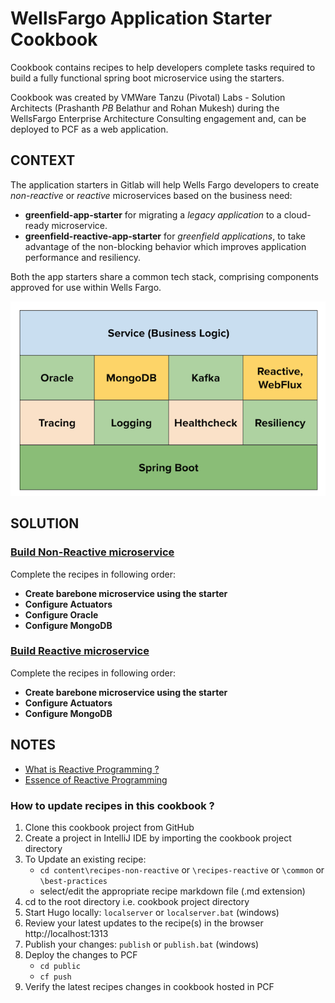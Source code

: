 # WellsFargo Application Starter Cookbook


Cookbook contains recipes to help developers complete tasks required to build a fully functional spring boot microservice using the starters.  

Cookbook was created by VMWare Tanzu (Pivotal) Labs - Solution Architects (Prashanth _PB_ Belathur and Rohan Mukesh) during the WellsFargo Enterprise Architecture Consulting engagement and, can be deployed to PCF as a web application.

## CONTEXT

The application starters in Gitlab will help Wells Fargo developers to create _non-reactive_ or _reactive_ microservices based on the business need:
- **greenfield-app-starter** for migrating a _legacy application_ to a cloud-ready microservice.
- **greenfield-reactive-app-starter** for _greenfield applications_, to take advantage of the non-blocking behavior which improves application performance and resiliency.

Both the app starters share a common tech stack, comprising components approved for use within Wells Fargo.

![Application Tech Stack](.../../static/images/tech-stack.png)




## SOLUTION

### [Build Non-Reactive microservice](#non-reactive-path)

Complete the recipes in following order:
- **Create barebone microservice using the starter**
- **Configure Actuators**
- **Configure Oracle**
- **Configure MongoDB**    

### [Build Reactive microservice](#reactive-path)

Complete the recipes in following order:
- **Create barebone microservice using the starter**
- **Configure Actuators**
- **Configure MongoDB**

## NOTES
- [What is Reactive Programming ?](https://blog.redelastic.com/what-is-reactive-programming-bc9fa7f4a7fc)
- [Essence of Reactive Programming](https://www.scnsoft.com/blog/java-reactive-programming)

### How to update recipes in this cookbook ?

1. Clone this cookbook project from GitHub
2. Create a project in IntelliJ IDE by importing the cookbook project directory
3. To Update an existing recipe:
   - `cd content\recipes-non-reactive` or `\recipes-reactive` or `\common` or `\best-practices`
   - select/edit the appropriate recipe markdown file (.md extension) 
4. cd to the root directory i.e. cookbook project directory
5. Start Hugo locally: `localserver` or `localserver.bat` (windows)
6. Review your latest updates to the recipe(s) in the browser http://localhost:1313
7. Publish your changes: `publish` or `publish.bat` (windows)
8. Deploy the changes to PCF
   - `cd public`
   - `cf push`
9. Verify the latest recipes changes in cookbook hosted in PCF    
